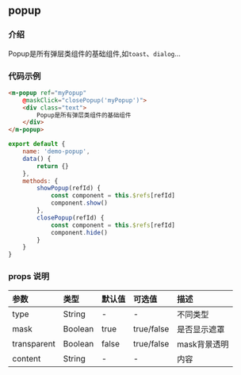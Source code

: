 
## popup

### 介绍

Popup是所有弹层类组件的基础组件,如`toast`、`dialog`...

### 代码示例

```html
<m-popup ref="myPopup"
    @maskClick="closePopup('myPopup')">
    <div class="text">
        Popup是所有弹层类组件的基础组件
    </div>
</m-popup>
```
```javascript  
export default {
    name: 'demo-popup',
    data() {
        return {}
    },
    methods: {
        showPopup(refId) {
            const component = this.$refs[refId]
            component.show()
        },
        closePopup(refId) {
            const component = this.$refs[refId]
            component.hide()
        }
    }
}
```
### props 说明

| 参数      |类型| 默认值    | 可选值|描述    | 
|:-------- | :--------|:--------  |:--------|:---------|
| type |String| -  |- | 不同类型 | String|      
| mask |Boolean| true  |true/false| 是否显示遮罩 |      
| transparent |Boolean| false|true/false| mask背景透明 |      
| content |String| - |-| 内容 |          
 
